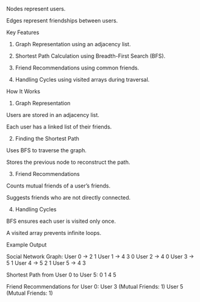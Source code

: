 Nodes represent users.

Edges represent friendships between users.


Key Features

1. Graph Representation using an adjacency list.


2. Shortest Path Calculation using Breadth-First Search (BFS).


3. Friend Recommendations using common friends.


4. Handling Cycles using visited arrays during traversal.

How It Works

1. Graph Representation

Users are stored in an adjacency list.

Each user has a linked list of their friends.



2. Finding the Shortest Path

Uses BFS to traverse the graph.

Stores the previous node to reconstruct the path.



3. Friend Recommendations

Counts mutual friends of a user’s friends.

Suggests friends who are not directly connected.



4. Handling Cycles

BFS ensures each user is visited only once.

A visited array prevents infinite loops.

Example Output

Social Network Graph:
User 0 -> 2 1 
User 1 -> 4 3 0 
User 2 -> 4 0 
User 3 -> 5 1 
User 4 -> 5 2 1 
User 5 -> 4 3 

Shortest Path from User 0 to User 5:
0 1 4 5 

Friend Recommendations for User 0:
User 3 (Mutual Friends: 1)
User 5 (Mutual Friends: 1)
